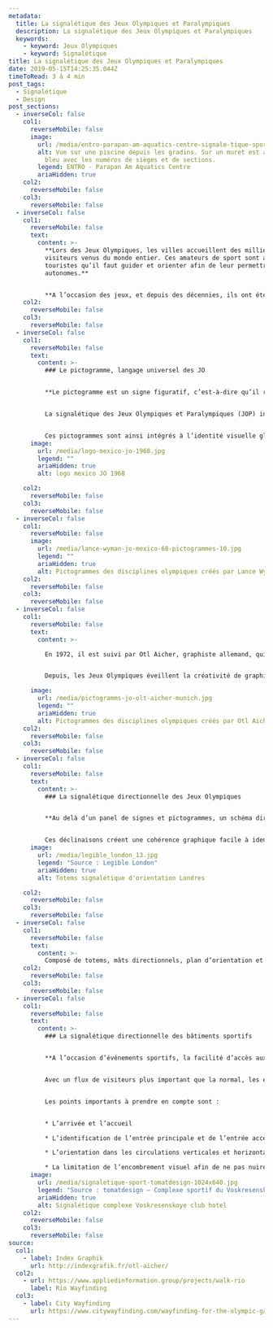 ```yaml
---
metadata:
  title: La signalétique des Jeux Olympiques et Paralympiques
  description: La signalétique des Jeux Olympiques et Paralympiques
  keywords:
    - keyword: Jeux Olympiques
    - keyword: Signalétique
title: La signalétique des Jeux Olympiques et Paralympiques
date: 2019-05-15T14:25:35.044Z
timeToRead: 3 à 4 min
post_tags:
  - Signalétique
  - Design
post_sections:
  - inverseCol: false
    col1:
      reverseMobile: false
      image:
        url: /media/entro-parapan-am-aquatics-centre-signale-tique-sport-1024x610.jpg
        alt: Vue sur une piscine depuis les gradins. Sur un muret est apposé un panneau
          bleu avec les numéros de sièges et de sections.
        legend: ENTRO - Parapan Am Aquatics Centre
        ariaHidden: true
    col2:
      reverseMobile: false
    col3:
      reverseMobile: false
  - inverseCol: false
    col1:
      reverseMobile: false
      text:
        content: >-
          **Lors des Jeux Olympiques, les villes accueillent des milliers
          visiteurs venus du monde entier. Ces amateurs de sport sont aussi des
          touristes qu’il faut guider et orienter afin de leur permettre d’être
          autonomes.**


          **A l’occasion des jeux, et depuis des décennies, ils ont été nombreux, graphistes, designers et signaléticiens, à se plier à l’exercice de la création d’un système signalétique dédié à cet événement.**
    col2:
      reverseMobile: false
    col3:
      reverseMobile: false
  - inverseCol: false
    col1:
      reverseMobile: false
      text:
        content: >-
          ### Le pictogramme, langage universel des JO


          **Le pictogramme est un signe figuratif, c’est-à-dire qu’il représente un objet ou une situation (contrairement à l’idéogramme qui représente une idée). Pour tout savoir sur les pictogrammes, lisez l’article «**&nbsp;**[Isotypes, pictogrammes et logotypes](https://atipy.fr/posts/isotypes-pictogrammes-et-logotypes)**&nbsp;**».**


          La signalétique des Jeux Olympiques et Paralympiques (JOP) intègre également la mise en place de tout un tas de pictogrammes. Ces pictogrammes permettent à tous une compréhension de l’information, quelque soit la langue du visiteur. Un élément qui est donc indispensable lors d’un événement internationale comme les Jeux Olympiques et Paralympiques. Ce langage se doit d’être universel.


          Ces pictogrammes sont ainsi intégrés à l’identité visuelle globale et nécessitent une réflexion spécifique. C’est Lance Wyman, graphiste américain, qui lancera une dynamique créative et cohérente avec une identité visuelle mémorable lors des JO de Mexico en 1968.
      image:
        url: /media/logo-mexico-jo-1968.jpg
        legend: ""
        ariaHidden: true
        alt: logo mexico JO 1968

    col2:
      reverseMobile: false
    col3:
      reverseMobile: false
  - inverseCol: false
    col1:
      reverseMobile: false
      image:
        url: /media/lance-wyman-jo-mexico-68-pictogrammes-10.jpg
        legend: ""
        ariaHidden: true
        alt: Pictogrammes des disciplines olympiques créés par Lance Wyman
    col2:
      reverseMobile: false
    col3:
      reverseMobile: false
  - inverseCol: false
    col1:
      reverseMobile: false
      text:
        content: >-

          En 1972, il est suivi par Otl Aicher, graphiste allemand, qui créé une série de pictogrammes représentant les différentes disciplines sportives à l’occasion des JO de Munich.


          Depuis, les Jeux Olympiques éveillent la créativité de graphistes et designers s’essayant à l’exercice.

      image:
        url: /media/pictogramms-jo-olt-aicher-munich.jpg
        legend: ""
        ariaHidden: true
        alt: Pictogrammes des disciplines olympiques créés par Otl Aicher
    col2:
      reverseMobile: false
    col3:
      reverseMobile: false
  - inverseCol: false
    col1:
      reverseMobile: false
      text:
        content: >-
          ### La signalétique directionnelle des Jeux Olympiques


          **Au delà d’un panel de signes et pictogrammes, un schéma directeur d’orientation doit également intégrer un ensemble d’outils comme les plans, des guides touristiques, des tickets, des informations liées aux transports, etc.**


          Ces déclinaisons créent une cohérence graphique facile à identifier. Ainsi, en 2006, la ville de Londres met en place [Legible London](https://tfl.gov.uk/info-for/boroughs-and-communities/legible-london), un système de signalétique urbaine en prévision des Jeux Olympiques qui se dérouleront 6 ans plus tard.
      image:
        url: /media/legible_london_13.jpg
        legend: "Source : Legible London"
        ariaHidden: true
        alt: Totems signalétique d'orientation Londres

    col2:
      reverseMobile: false
    col3:
      reverseMobile: false
  - inverseCol: false
    col1:
      reverseMobile: false
      text:
        content: >-
          Composé de totems, mâts directionnels, plan d’orientation et guides, la signalétique d’orientation de Londres répond aux besoins d’information des piétons, touristes et londoniens. Ce système signalétique (wayfinding) met en avant des points de repères, le temps de marche, les informations liées aux transports, un sens d’orientation. En 2012, à l’occasion des Jeux Olympiques, le système évolue afin de proposer des informations spécifiques et mieux orienter les visiteurs et sportifs.
    col2:
      reverseMobile: false
    col3:
      reverseMobile: false
  - inverseCol: false
    col1:
      reverseMobile: false
      text:
        content: >-
          ### La signalétique directionnelle des bâtiments sportifs


          **A l’occasion d’événements sportifs, la facilité d’accès aux équipements est indispensable. Pouvoir se repérer dans un stade, une piscine ou un complexe sportif facilite l’utilisation de l’espace. Qui ne s’est jamais perdu en maillot de bain dans des vestiaires où l’accès au bassin n’était pas indiqué ?**


          Avec un flux de visiteurs plus important que la normal, les équipements sportifs accueillant les compétitions des Jeux Olympiques et Paralympiques doivent être dotés d’un système signalétique intuitif, inclusif et logique. Une signalétique efficace permet à chaque utilisateur de pouvoir naviguer sur le site sans stress et en autonomie.


          Les points importants à prendre en compte sont :


          * L’arrivée et l’accueil

          * L’identification de l’entrée principale et de l’entrée accessible, si celle-ci est différente.

          * L’orientation dans les circulations verticales et horizontales

          * La limitation de l’encombrement visuel afin de ne pas nuire à la bonne compréhension des informations
      image:
        url: /media/signaletique-sport-tomatdesign-1024x640.jpg
        legend: "Source : tomatdesign – Complexe sportif du Voskresenskoye club hotel"
        ariaHidden: true
        alt: Signalétique complexe Voskresenskoye club hotel
    col2:
      reverseMobile: false
    col3:
      reverseMobile: false
source:
  col1:
    - label: Index Graphik
      url: http://indexgrafik.fr/otl-aicher/
  col2:
    - url: https://www.appliedinformation.group/projects/walk-rio
      label: Rio Wayfinding
  col3:
    - label: City Wayfinding
      url: https://www.citywayfinding.com/wayfinding-for-the-olympic-games/
---
```

